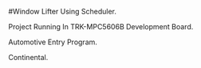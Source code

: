 #Window Lifter Using Scheduler.

Project Running In TRK-MPC5606B Development Board.

Automotive Entry Program.

Continental.
